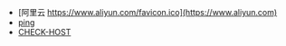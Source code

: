 - [阿里云 https://www.aliyun.com/favicon.ico](https://www.aliyun.com)
- [ping](https://ping.pe)
- [CHECK-HOST](https://check-host.net)